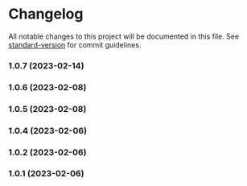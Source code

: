 # Changelog

All notable changes to this project will be documented in this file. See [standard-version](https://github.com/conventional-changelog/standard-version) for commit guidelines.

### 1.0.7 (2023-02-14)

### 1.0.6 (2023-02-08)

### 1.0.5 (2023-02-08)

### 1.0.4 (2023-02-06)

### 1.0.2 (2023-02-06)

### 1.0.1 (2023-02-06)
